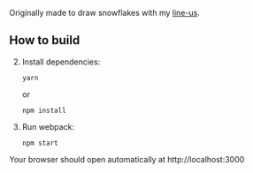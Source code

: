 Originally made to draw snowflakes with my [line-us](https://www.line-us.com/).

## How to build

2.  Install dependencies:

        yarn

    or

        npm install

3.  Run webpack:

        npm start

Your browser should open automatically at http://localhost:3000
